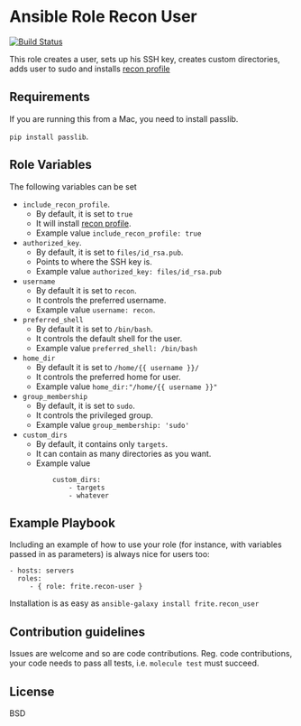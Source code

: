 Ansible Role Recon User
=========
[![Build Status](https://travis-ci.org/frite/ansible-role-recon-user.svg?branch=master)](https://travis-ci.org/frite/ansible-role-recon-user)


This role creates a user, sets up his SSH key, creates custom directories,
adds user to sudo and installs [recon profile](https://github.com/nahamsec/recon_profile)

Requirements
------------
If you are running this from a Mac, you need to install passlib.

`pip install passlib`.


Role Variables
--------------
The following variables can be set

* `include_recon_profile`.
    - By default, it is set to `true`
    - It will install [recon profile](https://github.com/nahamsec/recon_profile).
    - Example value `include_recon_profile: true`
* `authorized_key`.
    - By default, it is set to `files/id_rsa.pub`.
    - Points to where the SSH key is.
    - Example value `authorized_key: files/id_rsa.pub`
* `username`
    - By default it is set to `recon`.
    - It controls the preferred username.
    - Example value `username: recon`.
* `preferred_shell`
    - By default it is set to `/bin/bash`.
    - It controls the default shell for the user.
    - Example value `preferred_shell: /bin/bash`
* `home_dir`
    - By default it is set to `/home/{{ username }}/`
    - It controls the preferred home for user.
    - Example value `home_dir:"/home/{{ username }}"`
* `group_membership`
    - By default, it is set to `sudo`.
    - It controls the privileged group.
    - Example value `group_membership: 'sudo'`
* `custom_dirs`
    - By default, it contains only `targets`.
    - It can contain as many directories as you want.
    - Example value
        ```
            custom_dirs:
                - targets
                - whatever
        ```

Example Playbook
----------------

Including an example of how to use your role (for instance, with variables
passed in as parameters) is always nice for users too:

    - hosts: servers
      roles:
         - { role: frite.recon-user }

Installation is as easy as `ansible-galaxy install frite.recon_user`

Contribution guidelines
----------------------

Issues are welcome and so are code contributions.
Reg. code contributions, your code needs to pass all tests,
i.e. `molecule test` must succeed.

License
-------

BSD


